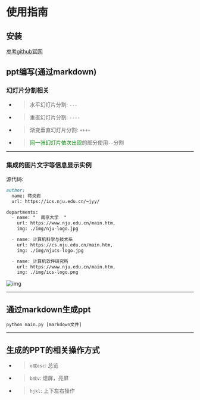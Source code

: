 # 使用指南
## 安装
[参考github官网](https://github.com/zweix123/jyyslide-md)  

## ppt编写(通过markdown)
### 幻灯片分割相关
- >水平幻灯片分割: `---`  
- >垂直幻灯片分割: `----`  
- >渐变垂直幻灯片分割: `++++`  
- ><font color=green>同一张幻灯片依次出现</font>的部分使用`--`分割

---
### 集成的图片文字等信息显示实例
源代码: 
```markdown
author:
  name: 蒋炎岩
  url: https://ics.nju.edu.cn/~jyy/

departments:
  - name: "  南京大学  "
    url: https://www.nju.edu.cn/main.htm,
    img: ./img/nju-logo.jpg

  - name: 计算机科学与技术系
    url: https://cs.nju.edu.cn/main.htm,
    img: ./img/njucs-logo.jpg

  - name: 计算机软件研究所
    url: https://www.nju.edu.cn/main.htm,
    img: ./img/ics-logo.png
```
![img](img/效果图1.png '图1 效果图1 :size=50%')  



---
## 通过markdown生成ppt
```shell
python main.py [markdown文件]
```


---
## 生成的PPT的相关操作方式
- > `o或esc`: 总览  
- > `b或v`: 熄屏，亮屏  
- > `hjkl`: 上下左右操作  
